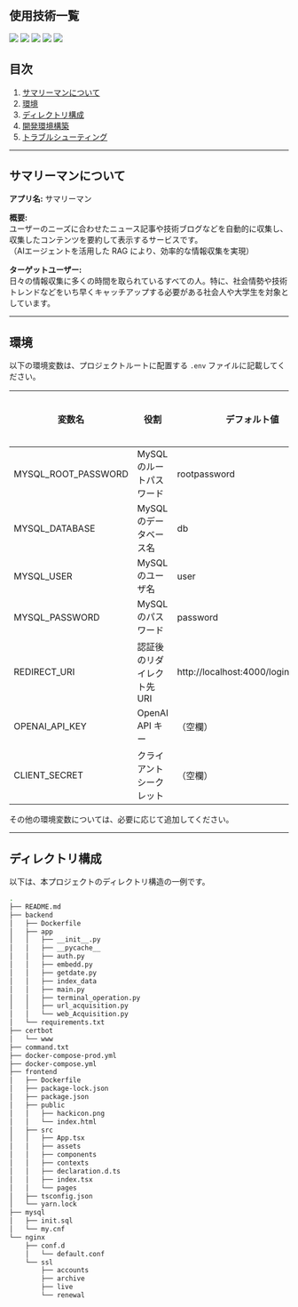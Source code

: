 <div id="top"></div>

## 使用技術一覧

<p style="display: inline">
  <img src="https://img.shields.io/badge/-React-20232A?style=for-the-badge&logo=react&logoColor=61DAFB">
  <img src="https://img.shields.io/badge/-FastAPI-009688.svg?logo=fastapi&style=for-the-badge">
  <img src="https://img.shields.io/badge/-MySQL-4479A1.svg?logo=mysql&style=for-the-badge&logoColor=white">
  <img src="https://img.shields.io/badge/-TypeScript-007ACC.svg?logo=typescript&style=for-the-badge">
  <img src="https://img.shields.io/badge/-Python-F2C63C.svg?logo=python&style=for-the-badge">
</p>

## 目次

1. [サマリーマンについて](#サマリーマンについて)
2. [環境](#環境)
3. [ディレクトリ構成](#ディレクトリ構成)
4. [開発環境構築](#開発環境構築)
5. [トラブルシューティング](#トラブルシューティング)

---

## サマリーマンについて

**アプリ名:** サマリーマン

**概要:**  
ユーザーのニーズに合わせたニュース記事や技術ブログなどを自動的に収集し、収集したコンテンツを要約して表示するサービスです。  
（AIエージェントを活用した RAG により、効率的な情報収集を実現）

**ターゲットユーザー:**  
日々の情報収集に多くの時間を取られているすべての人。特に、社会情勢や技術トレンドなどをいち早くキャッチアップする必要がある社会人や大学生を対象としています。

---

## 環境

以下の環境変数は、プロジェクトルートに配置する `.env` ファイルに記載してください。

| 変数名              | 役割                                  | デフォルト値                             | DEV 環境での値 |
| ------------------- | ------------------------------------- | ---------------------------------------- | -------------- |
| MYSQL_ROOT_PASSWORD | MySQL のルートパスワード              | rootpassword                             |                |
| MYSQL_DATABASE      | MySQL のデータベース名                | db                                       |                |
| MYSQL_USER          | MySQL のユーザ名                      | user                                     |                |
| MYSQL_PASSWORD      | MySQL のパスワード                    | password                                 |                |
| REDIRECT_URI        | 認証後のリダイレクト先 URI              | http://localhost:4000/login/callback     |                |
| OPENAI_API_KEY      | OpenAI API キー                       | （空欄）                                 |                |
| CLIENT_SECRET       | クライアントシークレット              | （空欄）                                 |                |

その他の環境変数については、必要に応じて追加してください。

---

## ディレクトリ構成

以下は、本プロジェクトのディレクトリ構造の一例です。

```bash
.
├── README.md
├── backend
│   ├── Dockerfile
│   ├── app
│   │   ├── __init__.py
│   │   ├── __pycache__
│   │   ├── auth.py
│   │   ├── embedd.py
│   │   ├── getdate.py
│   │   ├── index_data
│   │   ├── main.py
│   │   ├── terminal_operation.py
│   │   ├── url_acquisition.py
│   │   └── web_Acquisition.py
│   └── requirements.txt
├── certbot
│   └── www
├── command.txt
├── docker-compose-prod.yml
├── docker-compose.yml
├── frontend
│   ├── Dockerfile
│   ├── package-lock.json
│   ├── package.json
│   ├── public
│   │   ├── hackicon.png
│   │   └── index.html
│   ├── src
│   │   ├── App.tsx
│   │   ├── assets
│   │   ├── components
│   │   ├── contexts
│   │   ├── declaration.d.ts
│   │   ├── index.tsx
│   │   └── pages
│   ├── tsconfig.json
│   └── yarn.lock
├── mysql
│   ├── init.sql
│   └── my.cnf
└── nginx
    ├── conf.d
    │   └── default.conf
    └── ssl
        ├── accounts
        ├── archive
        ├── live
        └── renewal